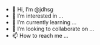 - 👋 Hi, I’m @jdhsg
- 👀 I’m interested in ...
- 🌱 I’m currently learning ...
- 💞️ I’m looking to collaborate on ...
- 📫 How to reach me ...

<!---
jdhsg/jdhsg is a ✨ special ✨ repository because its `README.md` (this file) appears on your GitHub profile.
You can click the Preview link to take a look at your chang
